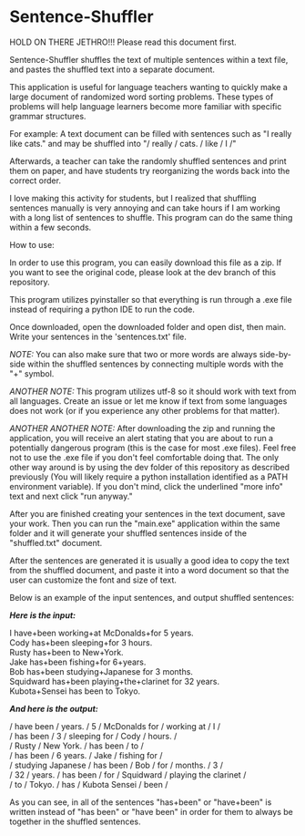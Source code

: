 # Sentence-Shuffler
HOLD ON THERE JETHRO!!! Please read this document first.

Sentence-Shuffler shuffles the text of multiple sentences within a text file, and pastes the shuffled text into a separate document.

This application is useful for language teachers wanting to quickly make a large document of randomized word sorting problems. These types of problems will help language learners become more familiar with specific grammar structures. 

For example: A text document can be filled with sentences such as "I really like cats." and may be shuffled into "/ really / cats. / like / I /"

Afterwards, a teacher can take the randomly shuffled sentences and print them on paper, and have 
students try reorganizing the words back into the correct order.

I love making this activity for students, but I realized that shuffling sentences manually is very annoying and can take hours if I am working with a long list of sentences to shuffle. This program can do the same thing within a few seconds.

How to use:

In order to use this program, you can easily download this file as a zip.
If you want to see the original code, please look at the dev branch of this repository.

This program utilizes pyinstaller so that everything is run through a .exe file instead of requiring a python IDE to run the code.

Once downloaded, open the downloaded folder and open dist, then main. Write your sentences in the 'sentences.txt' file.

*NOTE:* You can also make sure that two or more words are always side-by-side within the shuffled 
sentences by connecting multiple words with the "+" symbol.

*ANOTHER NOTE:* This program utilizes utf-8 so it should work with text from all languages. Create an issue or let me know if text from some languages does not work (or if you experience any other problems for that matter).

*ANOTHER ANOTHER NOTE:* After downloading the zip and running the application, you will receive an alert stating that you are about to run a potentially dangerous program (this is the case for most .exe files). Feel free not to use the .exe file if you don't feel comfortable doing that. The only other way around is by using the dev folder of this repository as described previously (You will likely require a python installation identified as a PATH environment variable). If you don't mind, click the underlined "more info" text and next click "run anyway."

After you are finished creating your sentences in the text document, save your work. Then you can run the "main.exe" application within the same folder
and it will generate your shuffled sentences inside of the "shuffled.txt" document.

After the sentences are generated it is usually a good idea to copy the text from the shuffled document, and paste it into a word document so that the user can customize the font and size of text.

Below is an example of the input sentences, and output shuffled sentences:


***Here is the input:***

I have+been working+at McDonalds+for 5 years.<br />
Cody has+been sleeping+for 3 hours.<br />
Rusty has+been to New+York.<br />
Jake has+been fishing+for 6+years.<br />
Bob has+been studying+Japanese for 3 months.<br />
Squidward has+been playing+the+clarinet for 32 years.<br />
Kubota+Sensei has been to Tokyo.<br />

***And here is the output:***

/ have been / years. / 5 / McDonalds for / working at / I / <br />
/ has been / 3 / sleeping for / Cody / hours. / <br />
/ Rusty / New York. / has been / to / <br />
/ has been / 6 years. / Jake / fishing for / <br />
/ studying Japanese / has been / Bob / for / months. / 3 / <br />
/ 32 / years. / has been / for / Squidward / playing the clarinet / <br />
/ to / Tokyo. / has / Kubota Sensei / been / <br />

As you can see, in all of the sentences "has+been" or "have+been" is written instead of "has been" or "have been" in order for them to always be together in the shuffled sentences.
